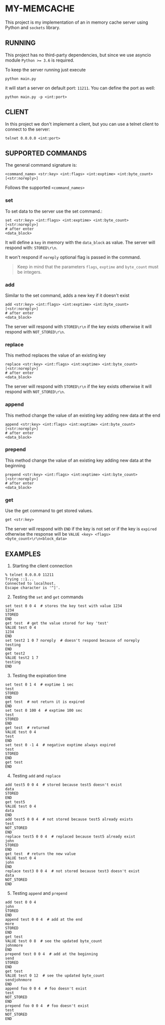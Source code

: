 # MY-MEMCACHE
This project is my implementation of an in memory cache server using Python 
and `sockets` library.

## RUNNING
This project has no third-party dependencies, but since we use asyncio module
`Python >= 3.6` is required. 

To keep the server running just execute
```shell
python main.py
```
it will start a server on default port: `11211`.  You can define the port as well:
```shell
python main.py -p <int:port>
```

## CLIENT
In this project we don't implement a client, but you can use a telnet client
to connect to the server:

```shell
telnet 0.0.0.0 <int:port>
```

## SUPPORTED COMMANDS
The general command signature is:
```shell
<command_name> <str:key> <int:flags> <int:exptime> <int:byte_count> [<str:noreply>]
```

Follows the supported `<command_names>`

### set
To set data to the server use the set command.:
```shell
set <str:key> <int:flags> <int:exptime> <int:byte_count> [<str:noreply>]
# after enter
<data_block>
```


It will define a `key` in memory with the `data_block` as value. The server will respond with:
`STORED\r\n`.

It won't respond if `noreply` optional flag is passed in the command.
> Keep in mind that the parameters `flags`, `exptime` and `byte_count` must be integers.

### add
Similar to the set command, adds a new key if it doesn't exist
```shell
add <str:key> <int:flags> <int:exptime> <int:byte_count> [<str:noreply>]
# after enter
<data_block>
```
The server will respond with `STORED\r\n` if the key exists otherwise it will
respond with `NOT_STORED\r\n`.

### replace
This method replaces the value of an existing key
```shell
replace <str:key> <int:flags> <int:exptime> <int:byte_count> [<str:noreply>]
# after enter
<data_block>
```
The server will respond with `STORED\r\n` if the key exists otherwise it will
respond with `NOT_STORED\r\n`.

### append
This method change the value of an existing key adding new data at the end
```shell
append <str:key> <int:flags> <int:exptime> <int:byte_count> [<str:noreply>]
# after enter
<data_block>
```

### prepend
This method change the value of an existing key adding new data at the beginning
```shell
prepend <str:key> <int:flags> <int:exptime> <int:byte_count> [<str:noreply>]
# after enter
<data_block>
```

### get
Use the get command to get stored values.
```shell
get <str:key>
```
The server will respond with `END` if the key is not set
or if the key is `expired` otherwise the response will be
`VALUE <key> <flags> <byte_count>\r\n<block_data>`

## EXAMPLES
1. Starting the client connection
```shell
% telnet 0.0.0.0 11211
Trying ::1...
Connected to localhost.
Escape character is '^]'.
```

2. Testing the `set` and `get` commands
```shell
set test 0 0 4  # stores the key test with value 1234
1234
STORED
END
get test  # get the value stored for key 'test'
VALUE test 0 4
1234
END
set test2 1 0 7 noreply  # doesn't respond because of noreply
testing
END
get test2
VALUE test2 1 7
testing
END
```
3. Testing the expiration time

```shell
set test 0 1 4  # exptime 1 sec
test
STORED
END
get test  # not return it is expired
END
set test 0 100 4  # exptime 100 sec
test
STORED
END
get test  # returned
VALUE test 0 4
test
END
set test 0 -1 4  # negative exptime always expired 
test
STORED
END
get test
END
```

4. Testing `add` and `replace`
```shell
add test5 0 0 4  # stored because test5 doesn't exist
data
STORED
END
get test5
VALUE test 0 4
data
END
add test5 0 0 4  # not stored because test5 already exists
test
NOT_STORED
END
replace test5 0 0 4  # replaced because test5 already exist
john
STORED
END
get test  # return the new value
VALUE test 0 4
john
END
replace test3 0 0 4  # not stored because test3 doesn't exist
data
NOT_STORED
END
```
5. Testing `append` and `prepend`
```shell
add test 0 0 4
john
STORED
END
append test 0 0 4  # add at the end
more
STORED
END
get test
VALUE test 0 8  # see the updated byte_count
johnmore
END
prepend test 0 0 4  # add at the beginning
send
STORED
END
get test
VALUE test 0 12  # see the updated byte_count
sendjohnmore
END
append foo 0 0 4  # foo doesn't exist
test
NOT_STORED
END
prepend foo 0 0 4  # foo doesn't exist
test
NOT_STORED
END
```
